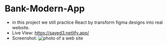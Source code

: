 # Bank-Modern-App
- in this project we still practice React by transform figma designs into real website.
- Live View: https://sayed3.netlify.app/
- Screenshot: 
![photo of a web site](https://serving.photos.photobox.com/78522152791d40e7b6a05a2bda1f61b547f2bfe5ff32711b3f675ac4620d469f9ee7219b.jpg)
